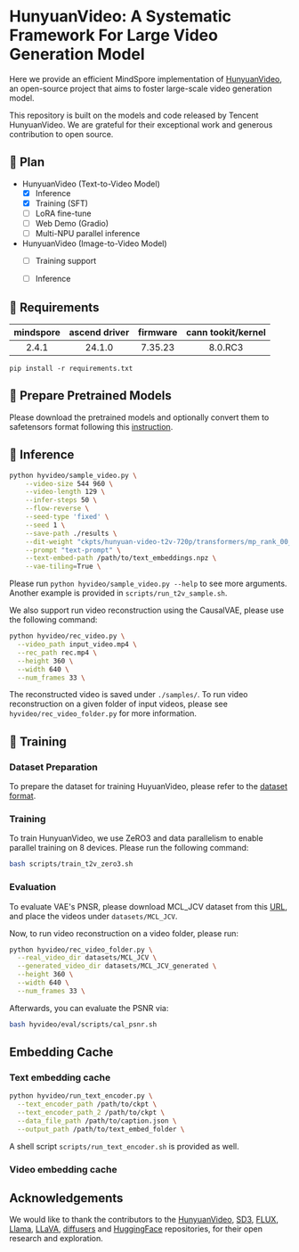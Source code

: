 # HunyuanVideo: A Systematic Framework For Large Video Generation Model

Here we provide an efficient MindSpore implementation of [HunyuanVideo](https://github.com/Tencent/HunyuanVideo), an open-source project that aims to foster large-scale video generation model.

This repository is built on the models and code released by Tencent HunyuanVideo. We are grateful for their exceptional work and generous contribution to open source.


## 📑 Plan

- HunyuanVideo (Text-to-Video Model)
  - [x] Inference
  - [x] Training (SFT)
  - [ ] LoRA fine-tune
  - [ ] Web Demo (Gradio)
  - [ ] Multi-NPU parallel inference
- HunyuanVideo (Image-to-Video Model)
  - [ ] Training support
  - [ ] Inference


## 📜 Requirements

| mindspore | ascend driver | firmware | cann tookit/kernel |
| :---:     |   :---:       | :---:    | :---:              |
| 2.4.1     |  24.1.0     |7.35.23    |   8.0.RC3   |

```
pip install -r requirements.txt
```

## 🧱 Prepare Pretrained Models

Please download the pretrained models and optionally convert them to safetensors format following this [instruction](./ckpts/README.md).

## 📀 Inference


``` bash
python hyvideo/sample_video.py \
    --video-size 544 960 \
    --video-length 129 \
    --infer-steps 50 \
    --flow-reverse \
    --seed-type 'fixed' \
    --seed 1 \
    --save-path ./results \
    --dit-weight "ckpts/hunyuan-video-t2v-720p/transformers/mp_rank_00_model_states.pt" \
    --prompt "text-prompt" \
    --text-embed-path /path/to/text_embeddings.npz \
    --vae-tiling=True \
```

Please run `python hyvideo/sample_video.py --help` to see more arguments. Another example is provided in `scripts/run_t2v_sample.sh`.


We also support run video reconstruction using the CausalVAE, please use the following command:

```bash
python hyvideo/rec_video.py \
  --video_path input_video.mp4 \
  --rec_path rec.mp4 \
  --height 360 \
  --width 640 \
  --num_frames 33 \
```
The reconstructed video is saved under `./samples/`. To run video reconstruction on a given folder of input videos, please see `hyvideo/rec_video_folder.py` for more information.


## 🔑 Training

### Dataset Preparation

To prepare the dataset for training HuyuanVideo, please refer to the [dataset format](./hyvideo/dataset/README.md).


### Training

To train HunyuanVideo, we use ZeRO3 and data parallelism to enable parallel training on 8 devices. Please run the following command:

```bash
bash scripts/train_t2v_zero3.sh
```


### Evaluation

To evaluate VAE's PNSR, please download MCL_JCV dataset from this [URL](https://mcl.usc.edu/mcl-jcv-dataset/), and place the videos under `datasets/MCL_JCV`.

Now, to run video reconstruction on a video folder, please run:

```bash
python hyvideo/rec_video_folder.py \
  --real_video_dir datasets/MCL_JCV \
  --generated_video_dir datasets/MCL_JCV_generated \
  --height 360 \
  --width 640 \
  --num_frames 33 \
```

Afterwards, you can evaluate the PSNR via:
```bash
bash hyvideo/eval/scripts/cal_psnr.sh
```

## Embedding Cache

### Text embedding cache

```bash
python hyvideo/run_text_encoder.py \
  --text_encoder_path /path/to/ckpt \
  --text_encoder_path_2 /path/to/ckpt \
  --data_file_path /path/to/caption.json \
  --output_path /path/to/text_embed_folder \
```

A shell script `scripts/run_text_encoder.sh` is provided as well.

### Video embedding cache


## Acknowledgements

We would like to thank the contributors to the [HunyuanVideo](https://arxiv.org/abs/2412.03603), [SD3](https://huggingface.co/stabilityai/stable-diffusion-3-medium), [FLUX](https://github.com/black-forest-labs/flux), [Llama](https://github.com/meta-llama/llama), [LLaVA](https://github.com/haotian-liu/LLaVA), [diffusers](https://github.com/huggingface/diffusers) and [HuggingFace](https://huggingface.co) repositories, for their open research and exploration.
